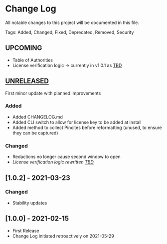 # Change Log
All notable changes to this project will be documented in this file.

<!-- The format is based on [Keep a Changelog](http://keepachangelog.com/) and this project adheres to [Semantic Versioning](http://semver.org/). -->

Tags: Added, Changed, Fixed, Deprecated, Removed, Security

## UPCOMING
- Table of Authorities
- License verification logic -> currently in v1.0.1 as [TBD]()

## [UNRELEASED]()
First minor update with planned improvements

### Added
- Added CHANGELOG.md
- Added CLI switch to allow for license key to be added at install
- Added method to collect Pincites before reformatting (unused, to ensure they can be captured)

### Changed
- Redactions no longer cause second window to open
- *License verification logic rewritten [TBD]()*

## [1.0.2] - 2021-03-23

### Changed
- Stability updates

## [1.0.0] - 2021-02-15
- First Release
- Change Log initiated retroactively on 2021-05-29
